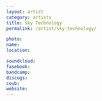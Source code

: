 ```yaml
---
layout: artist
category: artists
title: Sky Technology
permalink: /artist/sky-technology/

photo: 
name: 
location: 

soundcloud: 
fasebook: 
bandcamp: 
discogs: 
coub: 
website: 
---
```



